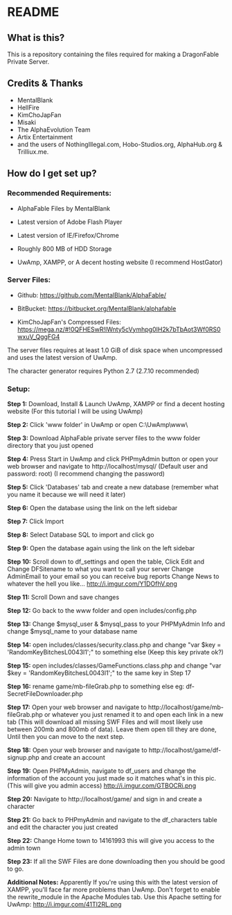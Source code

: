# README #

## What is this? ##

This is a repository containing the files required for making a DragonFable Private Server.

## Credits & Thanks ##
* MentalBlank
* HellFire
* KimChoJapFan
* Misaki
* The AlphaEvolution Team
* Artix Entertainment
* and the users of NothingIllegal.com, Hobo-Studios.org, AlphaHub.org & Trilliux.me.

## How do I get set up? ##

### Recommended Requirements: ###

* AlphaFable Files by MentalBlank

* Latest version of Adobe Flash Player

* Latest version of IE/Firefox/Chrome

* Roughly 800 MB of HDD Storage

* UwAmp, XAMPP, or A decent hosting website (I recommend HostGator)


### Server Files: ###
* Github: https://github.com/MentalBlank/AlphaFable/

* BitBucket: https://bitbucket.org/MentalBlank/alphafable

* KimChoJapFan's Compressed Files: https://mega.nz/#!0QFHESwR!IWnty5cVymhpg0IH2k7bTbAot3Wf0RS0wxuV_QggFG4

The server files requires at least 1.0 GiB of disk space when uncompressed and uses the latest version of UwAmp.

The character generator requires Python 2.7 (2.7.10 recommended)

### Setup: ###

**Step 1:** Download, Install & Launch UwAmp, XAMPP or find a decent hosting website (For this tutorial I will be using UwAmp)

**Step 2:** Click 'www folder' in UwAmp or open C:\UwAmp\www\

**Step 3:** Download AlphaFable private server files to the www folder directory that you just opened

**Step 4:** Press Start in UwAmp and click PHPmyAdmin button or open your web browser and navigate to http://localhost/mysql/ (Default user and password: root) (I recommend changing the password)

**Step 5:** Click 'Databases' tab and create a new database (remember what you name it because we will need it later)

**Step 6:** Open the database using the link on the left sidebar

**Step 7:** Click Import

**Step 8:** Select Database SQL to import and click go

**Step 9:** Open the database again using the link on the left sidebar

**Step 10:** Scroll down to df_settings and open the table, Click Edit and
Change DFSitename to what you want to call your server
Change AdminEmail to your email so you can receive bug reports
Change News to whatever the hell you like...
http://i.imgur.com/Y1DOfhV.png

**Step 11:** Scroll Down and save changes

**Step 12:** Go back to the www folder and open includes/config.php

**Step 13:** Change $mysql_user & $mysql_pass to your PHPMyAdmin Info and change $mysql_name to your database name

**Step 14:** open includes/classes/security.class.php and change "var $key = 'RandomKeyBitchesL0043l1';" to something else (Keep this key private ok?)

**Step 15:** open includes/classes/GameFunctions.class.php and change "var $key = 'RandomKeyBitchesL0043l1';" to the same key in Step 17

**Step 16:** rename game/mb-fileGrab.php to something else eg: df-SecretFileDownloader.php

**Step 17:** Open your web browser and navigate to http://localhost/game/mb-fileGrab.php or whatever you just renamed it to and open each link in a new tab (This will download all missing SWF Files and will most likely use between 200mb and 800mb of data). Leave them open till they are done, Until then you can move to the next step.

**Step 18:** Open your web browser and navigate to http://localhost/game/df-signup.php and create an account

**Step 19:** Open PHPMyAdmin, navigate to df_users and change the information of the account you just made so it matches what's in this pic. (This will give you admin access)
http://i.imgur.com/GTBOCRi.png

**Step 20:** Navigate to http://localhost/game/ and sign in and create a character

**Step 21:** Go back to PHPmyAdmin and navigate to the df_characters table and edit the character you just created

**Step 22:** Change Home town to 14161993 this will give you access to the admin town

**Step 23:** If all the SWF Files are done downloading then you should be good to go.

**Additional Notes:**
Apparently If you're using this with the latest version of XAMPP, you'll face far more problems than UwAmp.
Don't forget to enable the rewrite_module in the Apache Modules tab.
Use this Apache setting for UwAmp: http://i.imgur.com/41TI2RL.png